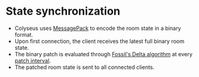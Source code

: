# State synchronization

- Colyseus uses [MessagePack](https://msgpack.org/) to encode the room state in a binary format.
- Upon first connection, the client receives the latest full binary room state.
- The binary patch is evaluated through [Fossil's Delta algorithm](http://fossil-scm.org/xfer/doc/trunk/www/delta_format.wiki) at every [patch interval](http://localhost:8000/api-room/#setpatchrate-milliseconds).
- The patched room state is sent to all connected clients.